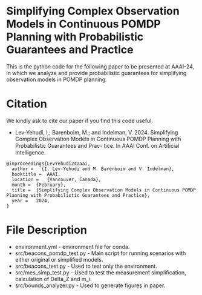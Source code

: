 # Simplifying Complex Observation Models in Continuous POMDP Planning with Probabilistic Guarantees and Practice #

This is the python code for the following paper to be presented at AAAI-24, in which we analyze and provide probabilistic guarantees for simplifying observation models in POMDP planning.

# Citation #

We kindly ask to cite our paper if you find this code useful.

- Lev-Yehudi, I.; Barenboim, M.; and Indelman, V. 2024.
Simplifying Complex Observation Models in Continuous
POMDP Planning with Probabilistic Guarantees and Prac-
tice. In AAAI Conf. on Artiﬁcial Intelligence.

```
@inproceedings{LevYehudi24aaai,
  author =   {I. Lev-Yehudi and M. Barenboim and V. Indelman},
  booktitle =  AAAI,
  location =   {Vancouver, Canada},
  month =  {February},
  title =  {Simplifying Complex Observation Models in Continuous POMDP Planning with Probabilistic Guarantees and Practice},
  year =   2024,
}
```

# File Description #

- environment.yml - environment file for conda.
- src/beacons_pomdp_test.py - Main script for running scenarios with either original or simplified models.
- src/beacons_test.py - Used to test only the environment.
- src/mes_simp_test.py - Used to test the measurement simplification, calculation of Delta_Z and m_i.
- src/bounds_analyzer.py - Used to generate figures in paper.